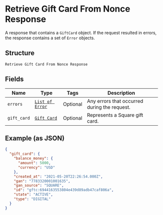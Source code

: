 
# Retrieve Gift Card From Nonce Response

A response that contains a `GiftCard` object. If the request resulted in errors,
the response contains a set of `Error` objects.

## Structure

`Retrieve Gift Card From Nonce Response`

## Fields

| Name | Type | Tags | Description |
|  --- | --- | --- | --- |
| `errors` | [`List of Error`](/doc/models/error.md) | Optional | Any errors that occurred during the request. |
| `gift_card` | [`Gift Card`](/doc/models/gift-card.md) | Optional | Represents a Square gift card. |

## Example (as JSON)

```json
{
  "gift_card": {
    "balance_money": {
      "amount": 5000,
      "currency": "USD"
    },
    "created_at": "2021-05-20T22:26:54.000Z",
    "gan": "7783320001001635",
    "gan_source": "SQUARE",
    "id": "gftc:6944163553804e439d89adb47caf806a",
    "state": "ACTIVE",
    "type": "DIGITAL"
  }
}
```

